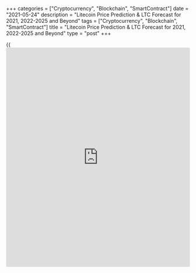 +++
categories = ["Cryptocurrency", "Blockchain", "SmartContract"]
date = "2021-05-24"
description = "Litecoin Price Prediction & LTC Forecast for 2021, 2022-2025 and Beyond"
tags = ["Cryptocurrency", "Blockchain", "SmartContract"]
title = "Litecoin Price Prediction & LTC Forecast for 2021, 2022-2025 and Beyond"
type = "post"
+++

{{<iframe id="large-banner" src="https://www.bounty.group/#slide=17.0" width="100%" height="600" scrolling="no" style="border: 0px solid rgb(216, 221, 230); border-radius: 3px;">}}

2021-05-24

2021-05-24

Litecoin Price Predictions: How It could go in 2021 and BeyondJana Kane

Litecoin cryptocurrency was up by more than 140% in 2020, despite a
recent drawdown that reduced the asset to about $50 per LTC. The
Litecoin price has been through a lot from its launch – going up and
down. Its price started at about $3 per LTC and has gone through a
number of bubble cycles or "alt seasons."

These contributed to a significant rise in the price before a minor
correction occurred. These price corrections do nothing to counter
Litecoin's strong price trajectory. As for the long-term Litecoin
prediction, the outlook suggests that Litecoin's potential is extremely
high. Eventually, Litecoin closed 2020 at $126.23 (on Coinmarketcap).
Will the price of Litecoin go up this year and in the years to come?
Let's find out!

The article covers the following subjects:

## A Bit of Litecoin History

Litecoin ([LTC][1]) is a so-called digital peer-to-peer currency
integrated into open-source software. Technically, the Litecoin project
is very similar to the Bitcoin system. Litecoin production and
transmission are based on an open-source encryption protocol. There is
no central control. With this in mind, all transactions, balances, and
expenses are managed by a peer-to-peer network. Litecoin is created on
the basis of a cryptological hash function, which in turn generates
blocks. Litecoin can be exchanged for Bitcoin and fiat money. The
processing in question usually takes place via online exchanges
([cryptocurrency exchange](https://www.playgroundfx.com/blog/best-cryptocurrency-exchange/)s).

Litecoin was created by a former Google employee, Charlie Lee, in 2011.
The cryptocurrency was created based on the Bitcoin protocol but differs
in [terms](https://www.fintechee.com/terms/) of the hash algorithm used. Furthermore, it also differs in
hard caps, block transaction times, and some other factors. Litecoin was
released via an open-source client on GitHub on October 7, 2011. On
October 13, 2011, 5 days later, the Litecoin network went live.

Lee's goal was to create a light version of Bitcoin with Litecoin.
Developers have always stated that you can consider Litecoin to be the
silver version of Bitcoin. Litecoin differs from Bitcoin in the
prioritization of the transaction confirmation rate, which is
approximately 2.5 minutes per block. However, the reality is that
Litecoin users will have to wait up to about 30 minutes for their
transaction to be processed due to network congestion.

## Why Is Litecoin an Attractive Investment Asset?

Litecoin is especially faster at handling payments than Bitcoin and is
an excellent, proven complementary alternative. It's a very cheap,
super-safe highway for making payments - especially when it comes to
micro-transactions, like, for example, when paying for a cup of coffee.
In addition, the Litecoin community is working on the implementation of
all kinds of new fintech gadgets that are actually intended for Bitcoin.
Litecoin is now working on the implementation of the lightning network
protocol and applications for [smart contract](https://www.letsplayfx.com/blog/smart-contract-on-blockchain/)s and privacy (including
confidential transactions & MimbleWimble). Litecoin is certainly light
and cheap, but above all in good hands with fantastic ambitions.
Litecoin has a bright future as a classic and reliable altcoin.

Most [investor](https://www.fintechee.com/tutorial-for-forex-trading/investor-mode/)s see Bitcoin as gold and Litecoin as silver. Litecoin was
developed as an alternative to Bitcoin and developed as a lightweight
that solved some shortcomings of Bitcoin. It is a classic altcoin with
more than 6 years of experience and development behind it. Software
updates and new tech can be easily added to Litecoin.

As with Bitcoin, there is also a built-in scarcity. In total, only 84
million Litecoin can be mined. Litecoin can be considered a much cheaper
and faster alternative. In fact, Litecoin is underestimated relative to
other cryptocurrencies. Bitcoin is slower and more expensive to use
compared to Litecoin.

The fact that Litecoin is fast and cheap has advantages, especially
since people in third world countries without bank accounts can still
get Litecoin cheaply and quickly.

### Why is Litecoin going up?

Litecoin is a superior alternative to fiat money when compared to
Ethereum. Ethereum was not developed as money, but it can certainly be
used as such. You could rather consider Ethereum to be crypto gas.

In addition, Ethereum is a much more difficult concept to grasp than
Litecoin. Litecoin is just digital p2p money with a built-in scarcity
that actually works faster as a transaction medium. This makes adoption
much easier and does not require much knowledge. Simply install the
wallet app on your smartphone, and you will have your own Swiss Litecoin
bank account with which you can actually conduct transactions almost
immediately. As the popularity and price of Bitcoin increase and,
therefore, the transaction costs rise, cheaper and faster alternatives
will be sought. This is Litecoin, baby.

## Other Interesting Facts

Litecoin has made a lot of progress and has even been included as a
means of payment in Venezuela's mainstream international payments
system. Via the Remesas remittance platform, foreigners can send
Litecoin to family members and friends in Venezuela who receive Bolivars
in their local bank account through Remesas. A commission of 15% is
charged, which means that the government in Venezuela secretly collects
Litecoin.

Another interesting fact is that the Litecoin Foundation has a 9.9%
share in the German WEG bank. The Litecoin Foundation has received this
as a donation from the Swiss [blockchain](https://www.letsplayfx.com/blog/trade-forex-with-bitcoin/) company TokenPay. Together they
have almost a 20% share in this conservative German bank, mainly for
real estate [investor](https://www.fintechee.com/tutorial-for-forex-trading/investor-mode/)s. Litecoin can thus be recognized in the long-term
as a possible cryptocurrency for buying real estate in Germany? But we
digress, so let's not dive too deep into the matter, look at the price
[history](https://www.fixpro.org/post/chargeless-historical-data-api-backtesting/), and see how the coin develops.

## Litecoin Price Analysis

Despite it not being a bullish period for cryptocurrencies until around
October 2020, Litecoin has performed reasonably well compared to its
competitors. Charlie Lee is clearly doing really well; he finally
introduced confidential transactions (CT). Like the privacy coins ZCash
and Monero, LTC’s confidential transactions will prevent replaceability,
scalability, and privacy issues.

The acceptance rate is also quite high. Very recently, the Litecoin logo
was even advertised on the UFC mat during a famous fight. It was a real
eye-catcher. Furthermore, a new shopping center in Singapore with an ATM
that accepts both Bitcoin and Litecoin has been installed. LTC price
prediction is very optimistic in the opinion of experts.

Experts expect the Litecoin future to be bright in 2021 due to all
integrations and partnerships. In addition, the Litecoin community is
very active, with all the upcoming developments. They will, of course,
keep the enthusiasts informed. There is a clear potential that Litecoin
will rise further and is certainly a tough competitor for the other
cryptos.

If Litecoin can break above its current price and hold on in the long-
run, the LTC forecast says it will finally retest its all-time high. The
maximum height for the Litecoin /US dollar rate is likely to remain
below $300 for much of the next year. What will Litecoin do in the next
5 years?



## Litecoin Price Predictions for 2021 by Crypto Experts

The cryptocurrency market is very volatile, which means that predicting
reliable prices of cryptocurrencies is indeed one of the most difficult
things to do. Let’s have a look at some recent expert publications
regarding their statement and LTC prediction and its market price. They
may give us food for thought about Litecoin coin review:

TradingBeasts predicts a downward correction from June. The average
price won't hit $300. Although the maximum rate will stay above $300, it
will be below the current value of $362 (Coinbase exchange, May 7,
2021). The minimum price will fluctuate near $240.

Wallet Investor always has been frank and conservative in predicting all
cryptocurrencies. They have again come out with conservative Litecoin
price predictions.

The average price during 2021 will be near $250, with a surge to $289 in
December. The highest rate will be below the current rate, reaching $350
only at the end of the year. Since June, the minimum price will fall
below $200. Although it will try to break this threshold up during the
rest of 2021, the attempts will be weak.

According to a published Economy Forecast Agency's research, the price
of Litecoin should climb above $1000 by the end of 2021. The study
states that Litecoin is good for investment in the long run. Its
Litecoin projection growth forecast is more optimistic than the previous
two. It might be overestimating how much power Litecoin has.

Month

|

Open

|

Low-High

|

Close

|

Mo,%

|

Total,%  
  
---|---|---|---|---|---  
  
2021  
  
May

|

272

|

266-596

|

477

|

75.4%

|

75.4%  
  
Jun

|

477

|

375-592

|

553

|

15.9%

|

103 %  
  
Jul

|

553

|

553-686

|

641

|

15.9%

|

136 %  
  
Aug

|

641

|

641-796

|

744

|

16.1%

|

174 %  
  
Sep

|

744

|

744-923

|

863

|

16.0%

|

217 %  
  
Oct

|

863

|

825-949

|

887

|

2.8%

|

226 %  
  
Nov

|

887

|

887-1101

|

1029

|

16.0%

|

278 %  
  
Dec

|

1029

|

1029-1278

|

1194

|

16.0%

|

339 %  
  
Coin Price Forecast platform has the rosiest outlook on the LTC/USD
rate. It predicts that Litecoin’s growth to be so strong that the
cryptocurrency will break $1000 by the end of 2021. In the middle of the
year, the price will be already at $651. We can say that it's an overly
optimistic projected growth. Still, no one can know what will happen
tomorrow. Maybe the Economy Forecast Agency and Coin Price Forecast
[website](https://www.playgroundfx.com/blog/website-for-forex-trading/)s' analysis will make sense.

## Litecoin Technical Analysis

To provide a realistic Litecoin future price forecast, I will start the
LTC technical analysis with the study of the [historical](https://www.fintechee.com/services/historical-data-for-forex/) data of the[
LTC/USD][2] rate movements in the long term. Let us analyze the monthly
timeframe.

Let us define the global trend first. Litecoin, like the rest of the
cryptocurrency market, has been developing the bullish trend since March
2020.

There is the monthly chart of the Litecoin to US dollar price. Blue dots
mark the most significant trade volume in 2019–2020.

The earliest surge in the trader activity, which occurred in May 2019,
corresponds to the extended green candlestick. Its high forms a strong
resistance level at $146, marked with the green line. In December 2020,
the market price didn’t break it out.

In January, the Litecoin price was testing the level and broke it out
upside. In February, the LTC coin consolidated above. According to the
LTC/USD analysis, level 146 USD is a strong support zone currently.

### LTC price prediction for next three months

I should also take into account [Bollinger Bands](https://www.algotradesoft.org/custom-indicator/bollinger-bands.html) to perform a profound
LTC/USD analysis.

The local high in January 2021 is much higher than the upper band; next,
the price bounced off. A similar situation occurred in 2019, during the
previous growth wave. This is a typical signal that the coin is
overbought. Over the three weeks, the signal has appeared once again,
and Litecoin has already started a corrective price movement, which
could continue in the short-term outlook.

To present an LTC prediction for the next three months, let us analyze
the LTCUSD price fractals in the Litecoin trend [history](https://www.fixpro.org/post/chargeless-historical-data-api-backtesting/). The above chart
displays similar bullish fractals with three peaks. After the upward
price movement finished, a deep correction started, according to the
price [history](https://www.fixpro.org/post/chargeless-historical-data-api-backtesting/).

I have conventionally divided this market movement into three stages:

  * Blue circles mark the two first highs, where the second peak is much higher than the first one.

  * Green circles mark the final wave of the uptrend.

  * Red circles mark a smooth correction composed of seven waves.

The final wave of the green circle seems to have completed. It is clear
from the Fibonacci grid applied to the third wave.

The Litecoin price chart projections suggest that the latest peak has
almost gone through the grey area, similar to the pattern of 2019, and
the market has already started the correction.

Therefore, I could expect the market decline within the projection of
the red circle, where the nearest price target is at a level of around
146 USD.

### Monthly Litecoin price forecast for 2021

Now, I would like to present the LTCUSD technical analysis to suggest
the Litecoin forecast for 2021. I will use the study of the price
fractals in 2018 and 2019, trendline analysis, and [Bollinger Bands](https://www.algotradesoft.org/custom-indicator/bollinger-bands.html).

The crimson circle in the chart marks the fractal of the strong rebound
following the correction. Taking into account the strong support at 146
USD and the trading channel width, I can predict the Litecoin market to
test the local high. After that, the correction is likely to continue.

The next strong support zone, [historical](https://www.fintechee.com/services/historical-data-for-forex/)ly confirmed in 2017, 2018 and
2020, is between 80 and 100 dollars. The market is likely to retest
these levels in 2021.

Based on the [Bollinger Bands](https://www.algotradesoft.org/custom-indicator/bollinger-bands.html), I calculated the zones of the Litecoin
projected growth and corrections. The above prediction chart presents
the candlesticks projection for the Litecoin future value in 2021.

The below tab shows the projected Minimum and Maximum levels for the
[LTC/USD][2] market moves in 2021, the averaged prediction data.

Month

|

LTCUSD price  
  
---|---  
  
Low

|

High  
  
May 2021

|

147

|

266  
  
June 2021

|

130

|

238  
  
July 2021

|

112

|

204  
  
August 2021

|

126

|

220  
  
September  2021

|

107

|

205  
  
October 2021

|

100

|

171  
  
November 2021

|

91

|

160  
  
December 2021

|

80

|

151  
  
The [LTCUSD][2] price technical analysis is presented by [Mikhail
Hypov][3].

[Here, you can find [daily](https://www.fintecher.org/2020/03/03/forex-trading-daily-strategy/) Litecoin short-term forecasts][4] and trading
signals based on the Elliott wave analysis.

## Weekly Elliott wave Litecoin analysis as of 24.05.2021

The LTCUSD market must be forming a long-term simple bullish zigzag
A-B-C, with the impulse wave A and the bearish correction B completed
within. There should have completed the bullish wave C as an impulse
composed of five sub-waves [1]-[2]-[3]-[4]-[5]. So, the market is
forming the inceptive part of the new bearish trend. There should be
developing a simple zigzag [A]-[B]-[C]. Let us see the structure of the
most recent chart section in the eight-hour timeframe.

After the upward impulse wave C finished, there has started a new
bearish trend. The market may have started a zigzag composed of the sub-
waves [A]-[B]-[C]. Impulse wave [A] must have completed its pattern and
there is developing the corrective wave [B]. Wave [B] is likely to be a
zigzag A)-(B)-(C), which will be concluded by the final wave (C). The
(C) wave should end at a level around 277.00, where wave [B] will reach
the 50% Fibonacci level of wave [A].

### Weekly [LTCUSD][2] trading plan:

Buy 168.68, TP 277.00

[ _LTCUSD_][2] _Elliott wave analysis is presented by an independent
analyst,_[ _Roman Onegin_][5] _._

## Litecoin Price Prediction for 2022

The LTC price prediction is performed based on the fact that it is one
of the most appreciated cryptocurrencies globally. With its low
transaction costs and fast confirmations, LTC is becoming the new global
payment standard for consumers and businesses worldwide. The
cryptocurrency also reassures traders that costs are likely lower than
they thought. The processing fees are far less than those incurred by
credit cards and other forms of payments. Even the integration is free.

As Litecoin is steadily gaining more popularity, the acceptance ratio
might also increase. It is already high compared to the other newcomers.
Let's have a look at the predictions of crypto experts.

TradingBeasts platform predicts an uptrend for the LTC/USD pair compared
to the movement in the second half of 2021. The average price is
anticipated to climb above $300 in February. Since then, it will keep
rising. The maximum value can break above $400 in the second half of the
year. The lowest rate will hold below $300.

The [website](https://www.playgroundfx.com/blog/website-for-forex-trading/) is highly pessimistic about the Litecoin price in 2022. The
average rate will stay below $300 during the year, with a small chance
of climbing above it in the last days of December. The maximum price
will fluctuate near $350 in the first half of 2022. After, the downtrend
will start. Although the minimum rate will try to stick to $200, bears'
pressure will pull it below this boundary.

Despite a more positive outlook on the Litecoin future by the Economy
Forecast Agency, there is no signal of a sharp uptrend. The price will
be highly volatile and won't set new highs.

Month

|

Open

|

Low-High

|

Close

|

Mo,%

|

Total,%  
  
---|---|---|---|---|---  
  
2022  
  
Jan

|

1194

|

1194-1482

|

1385

|

16.0%

|

409 %  
  
Feb

|

1385

|

1082-1385

|

1163

|

-16.0%

|

328 %  
  
Mar

|

1163

|

1145-1317

|

1231

|

5.8%

|

353 %  
  
Apr

|

1231

|

1231-1528

|

1428

|

16.0%

|

425 %  
  
May

|

1428

|

1200-1428

|

1290

|

-9.7%

|

374 %  
  
Jun

|

1290

|

1179-1357

|

1268

|

-1.7%

|

366 %  
  
Jul

|

1268

|

1268-1574

|

1471

|

16.0%

|

441 %  
  
Aug

|

1471

|

1149-1471

|

1236

|

-16.0%

|

354 %  
  
Sep

|

1236

|

983-1236

|

1057

|

-14.5%

|

289 %  
  
Oct

|

1057

|

1057-1312

|

1226

|

16.0%

|

351 %  
  
Nov

|

1226

|

1000-1226

|

1075

|

-12.3%

|

295 %  
  
Dec

|

1075

|

840-1075

|

903

|

-16.0%

|

232 %  
  
Coin Price Forecast sticks to its optimistic projections. The price of
LTC will continue rising in 2022. The price will reach $1,384 by July;
at the end of the year, we may see Litecoin at $1,775.

## Litecoin Price Prediction for 2023

Litecoin price forecasts vary a lot. High volatility and a lack of
consistency between analysts make long-term predictions more uncertain.
Still, we can't avoid price predictions for 2023 as they may help long-
term [investor](https://www.fintechee.com/tutorial-for-forex-trading/investor-mode/)s.

TradingBeasts believes Litecoin can keep rising in 2023. The average
price will be able to break above the $400 level. Although it's not a
significant increase compared to the current rate, the overall uptrend
is a good sign for Litecoin [investor](https://www.fintechee.com/tutorial-for-forex-trading/investor-mode/)s. The maximum price will overcome
the $500 level in October.

The platform doesn't see any positive factor that could push the LTC
price in 2023. The downtrend will continue, and the average price will
stay below $300. Even in times of significant spikes, the maximum rate
won't hit $400. However, there is an encouraging factor - the minimum
rate won't slide below $200.

Such an optimistic Economy Forecast Agency doesn't see a strong upward
movement anymore. The downtrend will prevail, and the price may end 2023
year at $732.

Month

|

Open

|

Low-High

|

Close

|

Mo,%

|

Total,%  
  
---|---|---|---|---|---  
  
2023  
  
Jan

|

903

|

873-1005

|

939

|

4.0%

|

245 %  
  
Feb

|

939

|

762-939

|

819

|

-12.8%

|

201 %  
  
Mar

|

819

|

640-819

|

688

|

-16.0%

|

153 %  
  
Apr

|

688

|

538-688

|

578

|

-16.0%

|

113 %  
  
May

|

578

|

578-717

|

670

|

15.9%

|

146 %  
  
Jun

|

670

|

670-831

|

777

|

16.0%

|

186 %  
  
Jul

|

777

|

777-964

|

901

|

16.0%

|

231 %  
  
Aug

|

901

|

901-1118

|

1045

|

16.0%

|

284 %  
  
Sep

|

1045

|

1016-1170

|

1093

|

4.6%

|

302 %  
  
Oct

|

1093

|

965-1111

|

1038

|

-5.0%

|

282 %  
  
Nov

|

1038

|

811-1038

|

872

|

-16.0%

|

221 %  
  
Dec

|

872

|

681-872

|

732

|

-16.1%

|

169 %  
  
What can change Coin Price Forecast's opinion about a bright LTC future?
We think nothing can do that. The [website](https://www.playgroundfx.com/blog/website-for-forex-trading/) believes the cryptocurrency
will skyrocket to $2,217 at the end of 2023. In the middle of the year,
it will move near $1,866.

## Long-Term Litecoin Price Prediction: 2025-2030

The third halving for Litecoin is set to take place in May 2023. In
doing so, block rewards would be halved to 6.25 LTC. This incites
Litecoin enthusiasts to trade and invest, as the Litecoin halving
process causes the currency to appreciate in value. Litecoin could even
excel above its competitors to become one of the most traded
cryptocurrencies. As of now, the rewards per block are [12.5 coins][6]
and will decrease to 6.25 coins per block post halving.

What could Litecoin be worth in 10 years? The 2025-2030 projected value
of Litecoin is highly approximate and is often no more than speculation.
Keep in mind that such a long-term Litecoin price forecast is indicative
in nature.

Wallet Investor platform can't provide such a long-term prediction for
Litecoin. Still, it has forecasts for 2025 and 2026. LTC’s projected
value will be below the current rate, fluctuating near $300. Even the
maximum price won't gain momentum to hit $400. The minimum rate will
stay above $200. As a result, LTC will mostly move sideways.

The Agency has a forecast for the first half of 2025. In 2025, Litecoin
has more chances to set new highs. The LTC/USD pair will be near $1,000
by July 2025.

Month

|

Open

|

Low-High

|

Close

|

Mo,%

|

Total,%  
  
---|---|---|---|---|---  
  
2025  
  
Jan

|

532

|

416-532

|

447

|

-16.0%

|

64.3%  
  
Feb

|

447

|

447-555

|

519

|

16.1%

|

90.8%  
  
Mar

|

519

|

516-594

|

555

|

6.9%

|

104%  
  
Apr

|

555

|

555-689

|

644

|

16.0%

|

137%  
  
May

|

644

|

644-799

|

747

|

16.0%

|

175%  
  
Jun

|

747

|

747-928

|

867

|

16.1%

|

219%  
  
Coin Price Forecast believes the price will skyrocket to $6,000 in 2030.
Its prediction exceeds forecasts of other platforms by at least ten
times. Can Litecoin reach such highs? We can't answer this question. We
would recommend that you follow Litecoin [news](https://www.letsplayfx.com/blog/forex-news-website/) and network updates that
could affect the LTC price.

## How Has the Price of Litecoin Changed Over Time?

The Litecoin price today is $180.02. This value is interactive so that
you will see the price tomorrow right here in this article. On the
current CoinMarketCap [ranking](https://www.playgroundfx.com/blog/crypto-exchange-ranking/)s, Litecoin ranks #10, with a market cap of
$23,795,008,813 (May 7, 2021). The circulating Litecoin supply is
66,752,414.52 LTC, while the maximum supply is 84,000,000 LTC coins.

The Litecoin price hit its all-time high of $375.29 on December 19,
2017. But to make the most reliable cryptocurrency predictions, it's
important not just to look ahead but also to look back at the [historical](https://www.fintechee.com/services/historical-data-for-forex/)
price performance of Litecoin. The current Litecoin price is quite
promising. Below you'll see how Litecoin performed over the years of its
existence:



## Is Litecoin a Good Investment?

Litecoin, buy or sell? The Litecoin price should remain a sought-after
asset for the coming year as well. In the past three months alone, the
currency is up 120 percent. Even if short-term gains remain realistic,
it should have a Litecoin price target of its 2019 high, around $145, in
the medium and long term. Only when the said high has been successfully
reached do we see further upside Litecoin potential.

The coronavirus pandemic is likely to remain at the heart of the markets
in 2021. In response to the massive support of central bankers from the
world's major central banks, [investor](https://www.fintechee.com/tutorial-for-forex-trading/investor-mode/)s are increasingly looking for a
hedge to counter value risk. Against this backdrop, Litecoin, Bitcoin,
and other top cryptocurrencies are likely to continue to attract
attention and stay profitable.

If Litecoin can break above its current price and hold on in the long-
run, the Litecoin forecast says it will finally retest its all-time
high. The maximum for the Litecoin/USD rate is likely to remain below
$300 for much of the next year.

Below is a prediction chart for 2021. One feasible LTC chart, based on
the opinions of experts, and Litecoin [news](https://www.letsplayfx.com/blog/forex-news-website/), could be as follows:

Year

|

Mid-Year

|

Year-End

|

Tod/End,%  
  
---|---|---|---  
  
2021

|

$638

|

$985

|

+173%  
  
2022

|

$1,356

|

$1,739

|

+382%  
  
2023

|

$1,828

|

$2,172

|

+501%  
  
2024

|

$2,523

|

$2,792

|

+673%  
  
2025

|

$3,143

|

$3,272

|

+806%  
  
2026

|

$3,608

|

$3,948

|

+993%  
  
2027

|

$4,291

|

$4,637

|

+1,184%  
  
2028

|

$4,986

|

$5,236

|

+1,350%  
  
2029

|

$5,542

|

$5,890

|

+1,531%  
  
2030

|

$6,240

|

$5,720

|

+1,484%  
  
Source: [Coin Price Forecast][7]

## Litecoin Price Predictions FAQ

## Price chart of LTCUSD in real time mode

The content of this article reflects the author’s opinion and does not
necessarily reflect the official position of LiteForex. The material
published on this page is provided for informational purposes only and
should not be considered as the provision of investment advice for the
purposes of Directive 2004/39/EC.

Rate this article:

{{value}}

( {{count}} {{title}} )

   1. my.liteforex.com/trading/chart?symbol=ETHUSD
   2. my.liteforex.com/trading/chart?symbol=LTCUSD
   3. www.liteforex.com/blog/?author=72
   4. www.liteforex.com/en/blog/?author=80
   5. www.liteforex.com/blog/?author=80
   6. www.[Litecoin](https://www.playgroundfx.com/blog/litecoin-creator/)blockhalf.com/
   7. coinpriceforecast.com/
